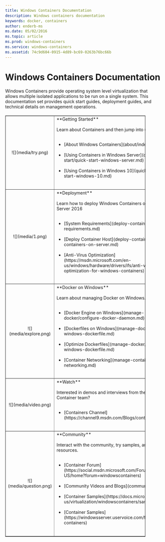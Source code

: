 ```yaml
---
title: Windows Containers Documentation
description: Windows containers documentation
keywords: docker, containers
author: enderb-ms
ms.date: 05/02/2016
ms.topic: article
ms.prod: windows-containers
ms.service: windows-containers
ms.assetid: 74c9d604-0915-4d89-bc69-0263b76bc66b
---
```


# Windows Containers Documentation

Windows Containers provide operating system level virtualization that allows multiple isolated applications to be run on a single system. This documentation set provides quick start guides, deployment guides, and technical details on management operations.

<table border="1" style="background-color:FFFFCC;border-collapse:collapse;border:1px solid FFCC00;color:000000;width:90%; margin-top: 20px" cellpadding="25" cellspacing="5">
<tr>
<td ><center>![](media/try.png)</center></td>
<td>**Getting Started**<br /><br />
Learn about Containers and then jump into using them.<br /><br />
<ul>
<li>[About Windows Containers](about/index.md)<br /><br /></li>
<li>[Using Containers in Windows Server](quick-start/quick-start-windows-server.md)<br /><br /></li>
<li>[Using Containers in Windows 10](quick-start/quick-start-windows-10.md)<br /><br /></li>
</ul>
</td>
</tr>
<tr>
<td ><center>![](media/1.png)</center></td>
<td>**Deployment**<br /><br />
Learn how to deploy Windows Containers on Windows Server 2016<br /><br />
<ul>
<li>[System Requirements](deploy-containers/system-requirements.md)<br /><br /></li>
<li>[Deploy Container Host](deploy-containers/deploy-containers-on-server.md)<br /><br /></li>
<li>[Anti-Virus Optimization](https://msdn.microsoft.com/en-us/windows/hardware/drivers/ifs/anti-virus-optimization-for-windows-containers)<br /><br /></li>
</ul>
</td>
</tr>

<tr>
<td ><center>![](media/explore.png)</center></td>
<td>**Docker on Windows**<br /><br />
Learn about managing Docker on Windows.<br /><br />
<ul>
<li>[Docker Engine on Windows](manage-docker/configure-docker-daemon.md)<br /><br /></li>
<li>[Dockerfiles on Windows](manage-docker/manage-windows-dockerfile.md)<br /><br /></li>
<li>[Optimize Dockerfiles](manage-docker/optimize-windows-dockerfile.md)<br /><br /></li>
<li>[Container Networking](manage-containers/container-networking.md)<br /><br /></li>
</ul>
</td>
</tr>

<tr>
<td ><center>![](media/video.png)</center></td>
<td>**Watch**<br /><br />
Interested in demos and interviews from the Windows Container team?<br /><br />
<ul>
<li>[Containers Channel](https://channel9.msdn.com/Blogs/containers)</li>
</ul>
<br />
</td>
</tr>

<tr>
<td ><center>![](media/question.png)</center></td>
<td>**Community**<br /><br />
Interact with the community, try samples, and find additional resources.<br /><br />
<ul>
<li>[Container Forum](https://social.msdn.microsoft.com/Forums/en-US/home?forum=windowscontainers)<br /><br /></li>
<li>[Community Videos and Blogs](communitylinks.md)<br /><br /></li>
<li>[Container Samples](https://docs.microsoft.com/en-us/virtualization/windowscontainers/samples)<br /><br /></li>
<li>[Container Samples](https://windowsserver.uservoice.com/forums/304624-containers)<br /><br /></li>
</ul>
</td>
</tr>
</table>
